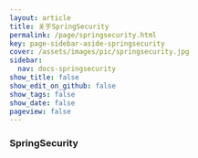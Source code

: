 ```yaml
---
layout: article
title: 关于SpringSecurity
permalink: /page/springsecurity.html
key: page-sidebar-aside-springsecurity
cover: /assets/images/pic/springsecurity.jpg
sidebar:
  nav: docs-springsecurity
show_title: false
show_edit_on_github: false
show_tags: false
show_date: false
pageview: false
---
```

<style>
  .hero-example p {
    margin: .5rem 0;
  }
  .hero-example--height {
    height: 500px;
  }
  .hero-fill-example {
    background-color: #ccc;
  }
  .hero-fill-example--dark {
    background-color: #123;
  }
  .hero-bg-image-example {
    background-image: url("/docs/assets/images/cover17.jpg");
  }
  .hero-bg-image-example--linear-gradient {
    background-image: linear-gradient(135deg, rgba(255, 69, 0, .5), rgba(255, 197, 0, .2)), url("/docs/assets/images/cover3.jpg");
  }
</style>

<div class="hero hero-example hero--dark hero-bg-image-example my-3">
  <div class="hero__content">
    <h3>SpringSecurity</h3>
  </div>
</div>
